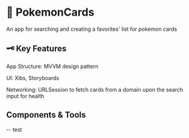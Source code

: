 # 👾 PokemonCards
 An app for searching and creating a favorites' list for pokemon cards

 ## 🗝️ Key Features
 
App Structure: MVVM design pattern

UI: Xibs, Storyboards

Networking: URLSession to fetch cards from a domain upon the search input for health

## Components & Tools

-- test
